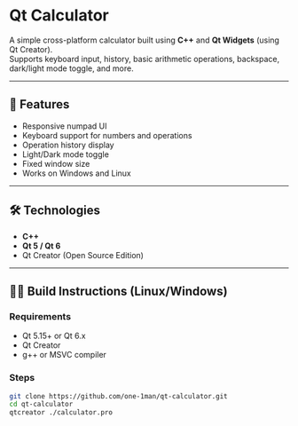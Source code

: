 # Qt Calculator

A simple cross-platform calculator built using **C++** and **Qt Widgets** (using Qt Creator).  
Supports keyboard input, history, basic arithmetic operations, backspace, dark/light mode toggle, and more.

---

## 🚀 Features

- Responsive numpad UI
- Keyboard support for numbers and operations
- Operation history display
- Light/Dark mode toggle
- Fixed window size
- Works on Windows and Linux

---

## 🛠️ Technologies

- **C++**
- **Qt 5 / Qt 6**
- Qt Creator (Open Source Edition)

---

## 🧑‍💻 Build Instructions (Linux/Windows)

### Requirements

- Qt 5.15+ or Qt 6.x
- Qt Creator
- g++ or MSVC compiler

### Steps

```bash
git clone https://github.com/one-1man/qt-calculator.git
cd qt-calculator
qtcreator ./calculator.pro
